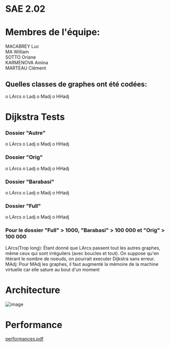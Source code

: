 # SAE 2.02  

# Membres de l'équipe:
MACABREY Luc  
MA William  
SOTTO Oriane  
KARMENOVA Amina  
MARTEAU Clément  


## Quelles classes de graphes ont été codées:
o LArcs
o Ladj
o Madj
o HHadj

# Dijkstra Tests
### Dossier "Autre"
o LArcs
o Ladj
o Madj
o HHadj

### Dossier "Orig"
o LArcs
o Ladj 
o Madj 
o HHadj 

### Dossier "Barabasi"
o LArcs 
o Ladj 
o Madj
o HHadj 

### Dossier "Full" 
o LArcs
o Ladj 
o Madj 
o HHadj 

### Pour le dossier "Full" > 1000, "Barabasi" > 100 000 et "Orig" > 100 000
LArcs(Trop long):
Étant donné que LArcs passent tout les autres graphes, même ceux qui sont irréguliers (avec boucles et tout).
On suppose qu'en ittérant le nombre de noeuds, on pourrait executer Dijkstra sans erreur. 
MAdj:
Pour MAdj les graphes, il faut augmenté la mémoire de la machine virtuelle car elle sature au bout d'un moment


# Architecture

![image](https://github.com/JuzOi/Omar/assets/148392248/7083b817-694b-41af-84f7-48c5c1429bbc)


# Performance



[performances.pdf](https://github.com/user-attachments/files/15526533/performances.pdf)


